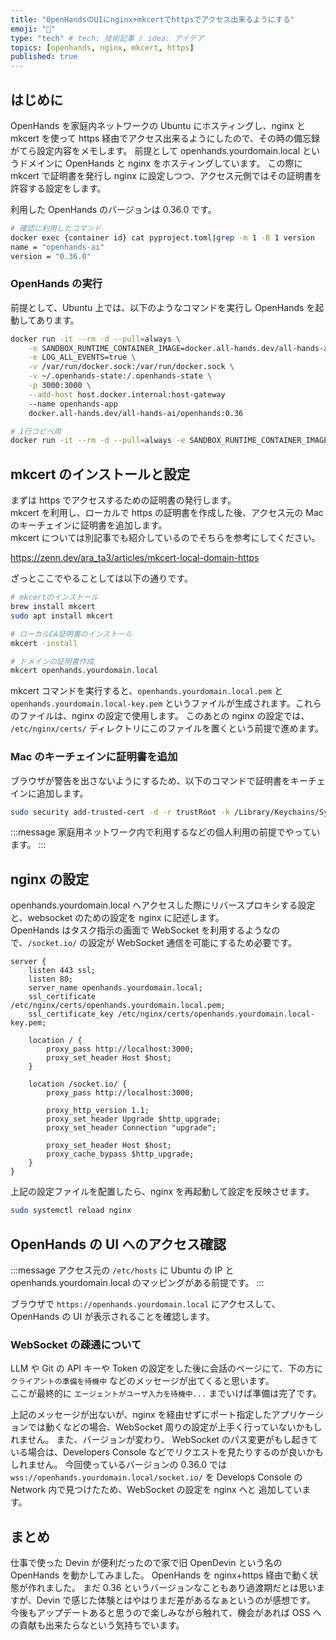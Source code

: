 ```yaml
---
title: "OpenHandsのUIにnginx+mkcertでhttpsでアクセス出来るようにする"
emoji: "🐙"
type: "tech" # tech: 技術記事 / idea: アイデア
topics: [openhands, nginx, mkcert, https]
published: true
---
```


## はじめに

OpenHands を家庭内ネットワークの Ubuntu にホスティングし、nginx と mkcert を使って https 経由でアクセス出来るようにしたので、その時の備忘録がてら設定内容をメモします。
前提として openhands.yourdomain.local というドメインに OpenHands と nginx をホスティングしています。
この際に mkcert で証明書を発行し nginx に設定しつつ、アクセス元側ではその証明書を許容する設定をします。

利用した OpenHands のバージョンは 0.36.0 です。

```bash
# 確認に利用したコマンド
docker exec {container id} cat pyproject.toml|grep -m 1 -B 1 version
name = "openhands-ai"
version = "0.36.0"
```

### OpenHands の実行

前提として、Ubuntu 上では、以下のようなコマンドを実行し OpenHands を起動してあります。

```bash
docker run -it --rm -d --pull=always \
    -e SANDBOX_RUNTIME_CONTAINER_IMAGE=docker.all-hands.dev/all-hands-ai/runtime:0.36-nikolaik  \
    -e LOG_ALL_EVENTS=true \
    -v /var/run/docker.sock:/var/run/docker.sock \
    -v ~/.openhands-state:/.openhands-state \
    -p 3000:3000 \
    --add-host host.docker.internal:host-gateway
    --name openhands-app
    docker.all-hands.dev/all-hands-ai/openhands:0.36

# 1行コピペ用
docker run -it --rm -d --pull=always -e SANDBOX_RUNTIME_CONTAINER_IMAGE=docker.all-hands.dev/all-hands-ai/runtime:0.36-nikolaik -e LOG_ALL_EVENTS=true -v /var/run/docker.sock:/var/run/docker.sock -v ~/.openhands-state:/.openhands-state -p 3000:3000 --add-host host.docker.internal:host-gateway --name openhands-app docker.all-hands.dev/all-hands-ai/openhands:0.36
```

## mkcert のインストールと設定

まずは https でアクセスするための証明書の発行します。  
mkcert を利用し、ローカルで https の証明書を作成した後、アクセス元の Mac のキーチェインに証明書を追加します。  
mkcert については別記事でも紹介しているのでそちらを参考にしてください。

https://zenn.dev/ara_ta3/articles/mkcert-local-domain-https

ざっとここでやることしては以下の通りです。

```bash
# mkcertのインストール
brew install mkcert
sudo apt install mkcert

# ローカルCA証明書のインストール
mkcert -install

# ドメインの証明書作成
mkcert openhands.yourdomain.local
```

mkcert コマンドを実行すると、`openhands.yourdomain.local.pem` と `openhands.yourdomain.local-key.pem` というファイルが生成されます。これらのファイルは、nginx の設定で使用します。
このあとの nginx の設定では、 `/etc/nginx/certs/` ディレクトリにこのファイルを置くという前提で進めます。

### Mac のキーチェインに証明書を追加

ブラウザが警告を出さないようにするため、以下のコマンドで証明書をキーチェインに追加します。

```bash
sudo security add-trusted-cert -d -r trustRoot -k /Library/Keychains/System.keychain /path/to/rootCA.pem
```

:::message
家庭用ネットワーク内で利用するなどの個人利用の前提でやっています。
:::

## nginx の設定

openhands.yourdomain.local へアクセスした際にリバースプロキシする設定と、websocket のための設定を nginx に記述します。  
OpenHands はタスク指示の画面で WebSocket を利用するようなので、`/socket.io/` の設定が WebSocket 通信を可能にするため必要です。

```nginx
server {
    listen 443 ssl;
    listen 80;
    server_name openhands.yourdomain.local;
    ssl_certificate     /etc/nginx/certs/openhands.yourdomain.local.pem;
    ssl_certificate_key /etc/nginx/certs/openhands.yourdomain.local-key.pem;

    location / {
        proxy_pass http://localhost:3000;
        proxy_set_header Host $host;
    }

    location /socket.io/ {
        proxy_pass http://localhost:3000;

        proxy_http_version 1.1;
        proxy_set_header Upgrade $http_upgrade;
        proxy_set_header Connection "upgrade";

        proxy_set_header Host $host;
        proxy_cache_bypass $http_upgrade;
    }
}
```

上記の設定ファイルを配置したら、nginx を再起動して設定を反映させます。

```bash
sudo systemctl reload nginx
```

## OpenHands の UI へのアクセス確認

:::message
アクセス元の `/etc/hosts` に Ubuntu の IP と openhands.yourdomain.local のマッピングがある前提です。
:::

ブラウザで `https://openhands.yourdomain.local` にアクセスして、OpenHands の UI が表示されることを確認します。

### WebSocket の疎通について

LLM や Git の API キーや Token の設定をした後に会話のページにて、下の方に　`クライアントの準備を待機中` などのメッセージが出てくると思います。  
ここが最終的に `エージェントがユーザ入力を待機中...` までいけば準備は完了です。

上記のメッセージが出ないが、nginx を経由せずにポート指定したアプリケーションでは動くなどの場合、WebSocket 周りの設定が上手く行っていないかもしれません。
また、バージョンが変わり、 WebSocket のパス変更がもし起きている場合は、Developers Console などでリクエストを見たりするのが良いかもしれません。
今回使っているバージョンの 0.36.0 では `wss://openhands.yourdomain.local/socket.io/` を Develops Console の Network 内で見つけたため、WebSocket の設定を nginx へと 追加しています。

## まとめ

仕事で使った Devin が便利だったので家で旧 OpenDevin という名の OpenHands を動かしてみました。
OpenHands を nginx+https 経由で動く状態が作れました。
まだ 0.36 というバージョンなこともあり過渡期だとは思いますが、Devin で感じた体験とはやはりまだ差があるなぁというのが感想です。
今後もアップデートあると思うので楽しみながら触れて、機会があれば OSS への貢献も出来たらなという気持ちでいます。
